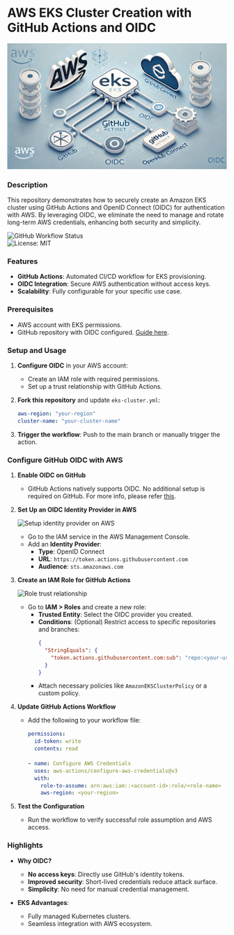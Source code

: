 # AWS EKS Cluster Creation with GitHub Actions and OIDC  

![AWS_Github_OIDC](./images/aws_eks_github_oidc.jpg)

### Description

This repository demonstrates how to securely create an Amazon EKS cluster using GitHub Actions and OpenID Connect (OIDC) for authentication with AWS. By leveraging OIDC, we eliminate the need to manage and rotate long-term AWS credentials, enhancing both security and simplicity.  

![GitHub Workflow Status](https://img.shields.io/github/actions/workflow/status/kirananil007/github-actions-eks-oidc/eks-cluster.yml?branch=main)  
![License: MIT](https://img.shields.io/badge/License-MIT-blue.svg) 

### Features

- **GitHub Actions**: Automated CI/CD workflow for EKS provisioning.  
- **OIDC Integration**: Secure AWS authentication without access keys.  
- **Scalability**: Fully configurable for your specific use case.  

### Prerequisites

- AWS account with EKS permissions.  
- GitHub repository with OIDC configured. [Guide here](https://docs.github.com/en/actions/deployment/security-hardening-your-deployments/about-security-hardening-with-openid-connect).  

### Setup and Usage
1. **Configure OIDC** in your AWS account:  
   - Create an IAM role with required permissions.  
   - Set up a trust relationship with GitHub Actions.  

2. **Fork this repository** and update `eks-cluster.yml`:  
   ```yaml
   aws-region: "your-region"
   cluster-name: "your-cluster-name"

3. **Trigger the workflow**: Push to the main branch or manually trigger the action.

### Configure GitHub OIDC with AWS

1. **Enable OIDC on GitHub**  
   - GitHub Actions natively supports OIDC. No additional setup is required on GitHub. For more info, please refer [this](https://docs.github.com/en/actions/security-for-github-actions/security-hardening-your-deployments/configuring-openid-connect-in-amazon-web-services).

2. **Set Up an OIDC Identity Provider in AWS** 

   ![Setup identity provider on AWS](./images/setup_identity_provider.jpg)
   - Go to the IAM service in the AWS Management Console.  
   - Add an **Identity Provider**:  
     - **Type**: OpenID Connect  
     - **URL**: `https://token.actions.githubusercontent.com`  
     - **Audience**: `sts.amazonaws.com`  

3. **Create an IAM Role for GitHub Actions**  

      ![Role trust relationship](./images/iam_trust_relationship.jpg)
   
   - Go to **IAM > Roles** and create a new role:  
     - **Trusted Entity**: Select the OIDC provider you created.  
     - **Conditions**: (Optional) Restrict access to specific repositories and branches:  
       ```json
       {
         "StringEquals": {
           "token.actions.githubusercontent.com:sub": "repo:<your-username>/<your-repo>:ref:refs/heads/<branch-name>"
         }
       }
       ```  
     - Attach necessary policies like `AmazonEKSClusterPolicy` or a custom policy.  

4. **Update GitHub Actions Workflow**  
   - Add the following to your workflow file:  
     ```yaml
     permissions:
       id-token: write
       contents: read

     - name: Configure AWS Credentials
       uses: aws-actions/configure-aws-credentials@v3
       with:
         role-to-assume: arn:aws:iam::<account-id>:role/<role-name>
         aws-region: <your-region>
     ```  

5. **Test the Configuration**  
   - Run the workflow to verify successful role assumption and AWS access.


### Highlights  
- **Why OIDC?**  
   - **No access keys**: Directly use GitHub's identity tokens.  
   - **Improved security**: Short-lived credentials reduce attack surface.  
   - **Simplicity**: No need for manual credential management.  

- **EKS Advantages**:  
   - Fully managed Kubernetes clusters.  
   - Seamless integration with AWS ecosystem.  

